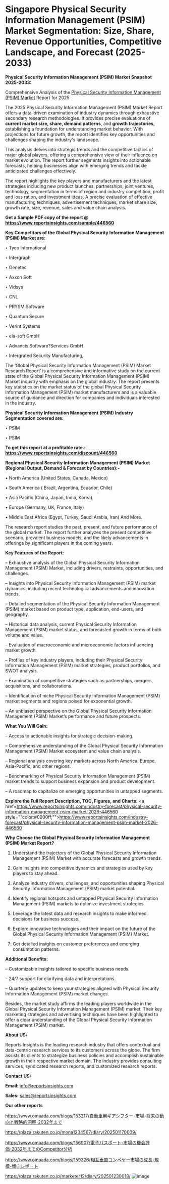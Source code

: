 # Singapore Physical Security Information Management (PSIM) Market Segmentation: Size, Share, Revenue Opportunities, Competitive Landscape, and Forecast (2025-2033)

<strong>Physical Security Information Management (PSIM) Market Snapshot 2025-2033:</strong>

Comprehensive Analysis of the <a href=https://www.reportsinsights.com/sample/446560>Physical Security Information Management (PSIM) Market</a> Report for 2025

The 2025 Physical Security Information Management (PSIM) Market Report offers a data-driven examination of industry dynamics through exhaustive secondary research methodologies. It provides precise evaluations of <strong>current market size, share, demand patterns</strong>, and <strong>growth trajectories</strong>, establishing a foundation for understanding market behavior. With projections for future growth, the report identifies key opportunities and challenges shaping the industry's landscape.

This analysis delves into strategic trends and the competitive tactics of major global players, offering a comprehensive view of their influence on market evolution. The report further segments insights into actionable forecasts, helping businesses align with emerging trends and tackle anticipated challenges effectively.

The report highlights the key players and manufacturers and the latest strategies including new product launches, partnerships, joint ventures, technology, segmentation in terms of region and industry competition, profit and loss ration, and investment ideas. A precise evaluation of effective manufacturing techniques, advertisement techniques, market share size, growth rate, size, revenue, sales and value chain analysis.

<strong>Get a Sample PDF copy of the report @ <a href=https://www.reportsinsights.com/sample/446560 style=color:#0000ff;>https://www.reportsinsights.com/sample/446560</a></strong>

<strong>Key Competitors of the Global Physical Security Information Management (PSIM) Market are:</strong>

‣ Tyco international

‣ Intergraph

‣ Genetec

‣ Axxon Soft

‣ Vidsys

‣ CNL

‣ PRYSM Software

‣ Quantum Secure

‣ Verint Systems

‣ ela-soft GmbH

‣ Advancis Software?Services GmbH

‣ Intergrated Security Manufacturing,

The ‘Global Physical Security Information Management (PSIM) Market Research Report’ is a comprehensive and informative study on the current state of the Global Physical Security Information Management (PSIM) Market industry with emphasis on the global industry. The report presents key statistics on the market status of the global Physical Security Information Management (PSIM) market manufacturers and is a valuable source of guidance and direction for companies and individuals interested in the industry.

<strong>Physical Security Information Management (PSIM) Industry Segmentation covered are:</strong>

‣ PSIM

‣ PSIM

<strong>To get this report at a profitable rate.: <a href=https://www.reportsinsights.com/discount/446560 style=color:#0000ff;>https://www.reportsinsights.com/discount/446560</a></strong>

<strong>Regional Physical Security Information Management (PSIM) Market (Regional Output, Demand &amp; Forecast by Countries):-</strong>

• North America (United States, Canada, Mexico)

• South America ( Brazil, Argentina, Ecuador, Chile)

• Asia Pacific (China, Japan, India, Korea)

• Europe (Germany, UK, France, Italy)

• Middle East Africa (Egypt, Turkey, Saudi Arabia, Iran) And More.

The research report studies the past, present, and future performance of the global market. The report further analyzes the present competitive scenario, prevalent business models, and the likely advancements in offerings by significant players in the coming years.

<strong>Key Features of the Report:</strong>

– Exhaustive analysis of the Global Physical Security Information Management (PSIM) Market, including drivers, restraints, opportunities, and challenges.

– Insights into Physical Security Information Management (PSIM) market dynamics, including recent technological advancements and innovation trends.

– Detailed segmentation of the Physical Security Information Management (PSIM) market based on product type, application, end-users, and geography.

– Historical data analysis, current Physical Security Information Management (PSIM) market status, and forecasted growth in terms of both volume and value.

– Evaluation of macroeconomic and microeconomic factors influencing market growth.

– Profiles of key industry players, including their Physical Security Information Management (PSIM) market strategies, product portfolios, and SWOT analysis.

– Examination of competitive strategies such as partnerships, mergers, acquisitions, and collaborations.

– Identification of niche Physical Security Information Management (PSIM) market segments and regions poised for exponential growth.

– An unbiased perspective on the Global Physical Security Information Management (PSIM) Market’s performance and future prospects.

<strong>What You Will Gain:</strong>

– Access to actionable insights for strategic decision-making.

– Comprehensive understanding of the Global Physical Security Information Management (PSIM) Market ecosystem and value chain analysis.

– Regional analysis covering key markets across North America, Europe, Asia-Pacific, and other regions.

– Benchmarking of Physical Security Information Management (PSIM) market trends to support business expansion and product development.

– A roadmap to capitalize on emerging opportunities in untapped segments.

<strong>Explore the Full Report Description, TOC, Figures, and Charts:</strong>
<a href=https://www.reportsinsights.com/industry-forecast/physical-security-information-management-psim-market-2026-446560 style=""color:#0000ff;"">https://www.reportsinsights.com/industry-forecast/physical-security-information-management-psim-market-2026-446560</a>

<strong>Why Choose the Global Physical Security Information Management (PSIM) Market Report?</strong>

1. Understand the trajectory of the Global Physical Security Information Management (PSIM) Market with accurate forecasts and growth trends.

2. Gain insights into competitive dynamics and strategies used by key players to stay ahead.

3. Analyze industry drivers, challenges, and opportunities shaping Physical Security Information Management (PSIM) market potential.

4. Identify regional hotspots and untapped Physical Security Information Management (PSIM) markets to optimize investment strategies.

5. Leverage the latest data and research insights to make informed decisions for business success.

6. Explore innovative technologies and their impact on the future of the Global Physical Security Information Management (PSIM) Market.

7. Get detailed insights on customer preferences and emerging consumption patterns.

<strong>Additional Benefits:</strong>

– Customizable insights tailored to specific business needs.

– 24/7 support for clarifying data and interpretations.

– Quarterly updates to keep your strategies aligned with Physical Security Information Management (PSIM) market changes.

Besides, the market study affirms the leading players worldwide in the Global Physical Security Information Management (PSIM) market. Their key marketing strategies and advertising techniques have been highlighted to offer a clear understanding of the Global Physical Security Information Management (PSIM) market.

<strong><strong>About US</strong>:</strong>

Reports Insights is the leading research industry that offers contextual and data-centric research services to its customers across the globe. The firm assists its clients to strategize business policies and accomplish sustainable growth in their respective market domain. The industry provides consulting services, syndicated research reports, and customized research reports.

<strong>Contact US:</strong>

<p class=><b>Email:</b> <a href=mailto:info@reportsinsights.com>info@reportsinsights.com</a></p>
<p class=><b>Sales:</b> <a href=mailto:sales@reportsinsights.com>sales@reportsinsights.com</a></p>

<strong>Our other reports</strong>

<a href=https://www.omaada.com/blogs/153217/自動車用ギアシフター-市場-将来の動向と戦略的洞察-2032年まで>https://www.omaada.com/blogs/153217/自動車用ギアシフター-市場-将来の動向と戦略的洞察-2032年まで</a>

<a href=https://plaza.rakuten.co.jp/mona1234567/diary/202501170009/>https://plaza.rakuten.co.jp/mona1234567/diary/202501170009/</a>

<a href=https://www.omaada.com/blogs/156907/電子パスポート-市場の機会評価-2032年までのCompetitor分析>https://www.omaada.com/blogs/156907/電子パスポート-市場の機会評価-2032年までのCompetitor分析</a>

<a href=https://www.omaada.com/blogs/159326/相互垂直コンベヤー市場の成長-規模-傾向レポート>https://www.omaada.com/blogs/159326/相互垂直コンベヤー市場の成長-規模-傾向レポート</a>

<a href=https://plaza.rakuten.co.jp/marketer12/diary/202501230018/>https://plaza.rakuten.co.jp/marketer12/diary/202501230018/</a>
![image](https://github.com/user-attachments/assets/465c074a-9983-493f-ae70-a787120e33f1)
